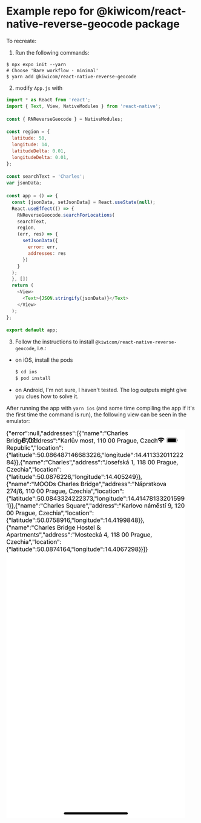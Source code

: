 # Example repo for @kiwicom/react-native-reverse-geocode package

To recreate:

1. Run the following commands:
```
$ npx expo init --yarn
# Choose 'Bare workflow - minimal'
$ yarn add @kiwicom/react-native-reverse-geocode
```

2. modify `App.js` with

```js
import * as React from 'react';
import { Text, View, NativeModules } from 'react-native';

const { RNReverseGeocode } = NativeModules;

const region = {
  latitude: 50,
  longitude: 14,
  latitudeDelta: 0.01,
  longitudeDelta: 0.01,
};

const searchText = 'Charles';
var jsonData;

const app = () => {
  const [jsonData, setJsonData] = React.useState(null);
  React.useEffect(() => {
    RNReverseGeocode.searchForLocations(
    searchText,
    region,
    (err, res) => {
      setJsonData({
        error: err,
        addresses: res
      })
    }
  );
  }, [])
  return (
    <View>
      <Text>{JSON.stringify(jsonData)}</Text>
    </View>
  );
};

export default app;
```

3. Follow the instructions to install `@kiwicom/react-native-reverse-geocode`, i.e.:

- on iOS, install the pods
  ```sh
  $ cd ios
  $ pod install
  ```

- on Android, I'm not sure, I haven't tested. The log outputs might give you clues how to solve it.

After running the app with `yarn ios` (and some time compiling the app if it's the first time the command is run), the following view can be seen in the emulator:

![JSON output of React Native Reverse Geocode](./screenshot.png)